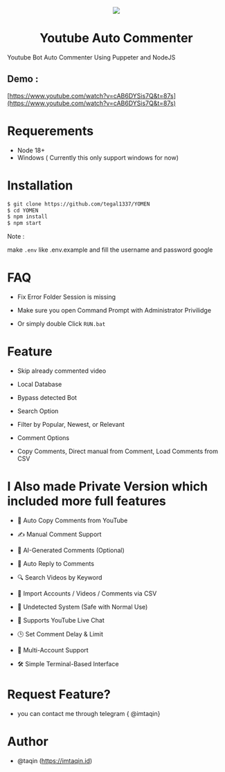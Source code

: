 

  <p align="center">
  <image src="https://github.com/user-attachments/assets/6e057c2f-e633-4a72-ad51-c0c2e26dcc2e" align="center"/>
<h1 align="center"> Youtube Auto Commenter </h1>
Youtube Bot Auto Commenter Using Puppeter and NodeJS
    </p>

## Demo :
[https://www.youtube.com/watch?v=cAB6DYSis7Q&t=87s](https://www.youtube.com/watch?v=cAB6DYSis7Q&t=87s)
    
# Requerements

- Node 18+
- Windows ( Currently this only support windows for now)

#  Installation 

```bash
$ git clone https://github.com/tegal1337/YOMEN
$ cd YOMEN
$ npm install
$ npm start
```
Note : 

make `.env` like .env.example and fill the username and password google


# FAQ

- Fix Error Folder Session is missing
- Make sure you open Command Prompt with Administrator Privilidge

- Or simply double Click `RUN.bat`

# Feature

- Skip already commented video
- Local Database
- Bypass detected Bot

- Search Option
- Filter by Popular, Newest, or Relevant

- Comment Options
- Copy Comments, Direct manual from Comment, Load Comments from CSV


# I Also made Private Version which included more full features

- 🔁 Auto Copy Comments from YouTube

- ✍️ Manual Comment Support

- 🤖 AI-Generated Comments (Optional)

- 📨 Auto Reply to Comments

- 🔍 Search Videos by Keyword

- 📄 Import Accounts / Videos / Comments via CSV

- 🔐 Undetected System (Safe with Normal Use)

- 💬 Supports YouTube Live Chat

- 🕒 Set Comment Delay & Limit

- 👥 Multi-Account Support

- 🛠️ Simple Terminal-Based Interface

# Request Feature?

- you can contact me through telegram { @imtaqin}

           

# Author
- @taqin (https://imtaqin.id)